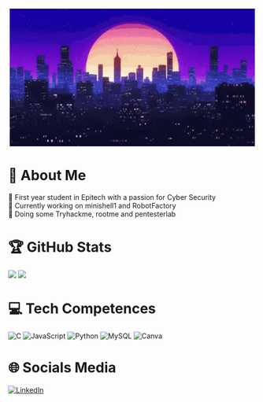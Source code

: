 <p align="center">
  <img src="./City_night.gif" alt="City Night" />
</p>

# 💫 About Me
💬 First year student in Epitech with a passion for Cyber Security <br>🔭 Currently working on minishell1 and RobotFactory<br>🌱 Doing some Tryhackme, rootme and pentesterlab<br>

# 🏆 GitHub Stats
<p float="left">
    <img src="https://github-readme-stats.vercel.app/api?username=CLERC-Tom&theme=radical&hide_border=false&include_all_commits=true&count_private=true" width="50%" />
    <img src="https://github-readme-stats.vercel.app/api/top-langs/?username=CLERC-Tom&theme=radical&hide_border=false&include_all_commits=true&count_private=true&layout=compact" width="50%" />
</p>



# 💻 Tech Competences
![C](https://img.shields.io/badge/c-%2300599C.svg?style=for-the-badge&logo=c&logoColor=white) 
![JavaScript](https://img.shields.io/badge/javascript-%23323330.svg?style=for-the-badge&logo=javascript&logoColor=%23F7DF1E)
![Python](https://img.shields.io/badge/python-3670A0?style=for-the-badge&logo=python&logoColor=ffdd54)
![MySQL](https://img.shields.io/badge/mysql-%2300000f.svg?style=for-the-badge&logo=mysql&logoColor=white)
![Canva](https://img.shields.io/badge/Canva-%2300C4CC.svg?style=for-the-badge&logo=Canva&logoColor=white)<br>

# 🌐 Socials Media
[![LinkedIn](https://img.shields.io/badge/LinkedIn-%230077B5.svg?style=for-the-badge&logo=linkedin&logoColor=white)](https://linkedin.com/in/CLERC-Tom-tran-5a7454233)
